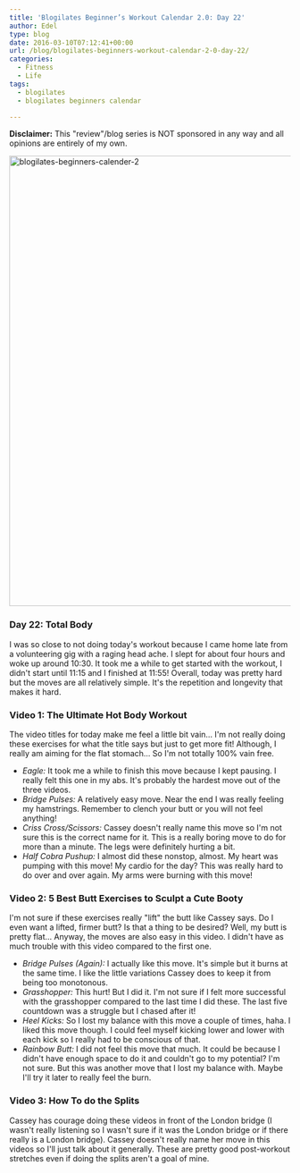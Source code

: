 ```yaml
---
title: 'Blogilates Beginner’s Workout Calendar 2.0: Day 22'
author: Edel
type: blog
date: 2016-03-10T07:12:41+00:00
url: /blog/blogilates-beginners-workout-calendar-2-0-day-22/
categories:
  - Fitness
  - Life
tags:
  - blogilates
  - blogilates beginners calendar

---
```

**Disclaimer:** This "review"/blog series is NOT sponsored in any way and all opinions are entirely of my own.

<a href="http://scattered.me/wp-content/uploads/2016/02/blogilates-beginners-calender-2.png" rel="attachment wp-att-11076"><img src="http://scattered.me/wp-content/uploads/2016/02/blogilates-beginners-calender-2-1024x806.png" alt="blogilates-beginners-calender-2" width="1024" height="806" class="alignnone size-large wp-image-11076" srcset="http://erzadel.net/blog/wp-content/uploads/2016/02/blogilates-beginners-calender-2-1024x806.png 1024w, http://erzadel.net/blog/wp-content/uploads/2016/02/blogilates-beginners-calender-2-300x236.png 300w, http://erzadel.net/blog/wp-content/uploads/2016/02/blogilates-beginners-calender-2-768x604.png 768w" sizes="(max-width: 1024px) 100vw, 1024px" /></a>

### Day 22: Total Body

I was so close to not doing today's workout because I came home late from a volunteering gig with a raging head ache. I slept for about four hours and woke up around 10:30. It took me a while to get started with the workout, I didn't start until 11:15 and I finished at 11:55! Overall, today was pretty hard but the moves are all relatively simple. It's the repetition and longevity that makes it hard.

### Video 1: The Ultimate Hot Body Workout

The video titles for today make me feel a little bit vain&#8230; I'm not really doing these exercises for what the title says but just to get more fit! Although, I really am aiming for the flat stomach&#8230; So I'm not totally 100% vain free.

<div class="flex-video">
</div>

  * _Eagle:_ It took me a while to finish this move because I kept pausing. I really felt this one in my abs. It's probably the hardest move out of the three videos.
  * _Bridge Pulses:_ A relatively easy move. Near the end I was really feeling my hamstrings. Remember to clench your butt or you will not feel anything!
  * _Criss Cross/Scissors:_ Cassey doesn't really name this move so I'm not sure this is the correct name for it. This is a really boring move to do for more than a minute. The legs were definitely hurting a bit.
  * _Half Cobra Pushup:_ I almost did these nonstop, almost. My heart was pumping with this move! My cardio for the day? This was really hard to do over and over again. My arms were burning with this move!

### Video 2: 5 Best Butt Exercises to Sculpt a Cute Booty

I'm not sure if these exercises really "lift" the butt like Cassey says. Do I even want a lifted, firmer butt? Is that a thing to be desired? Well, my butt is pretty flat&#8230; Anyway, the moves are also easy in this video. I didn't have as much trouble with this video compared to the first one.

<div class="flex-video">
</div>

  * _Bridge Pulses (Again):_ I actually like this move. It's simple but it burns at the same time. I like the little variations Cassey does to keep it from being too monotonous.
  * _Grasshopper:_ This hurt! But I did it. I'm not sure if I felt more successful with the grasshopper compared to the last time I did these. The last five countdown was a struggle but I chased after it!
  * _Heel Kicks:_ So I lost my balance with this move a couple of times, haha. I liked this move though. I could feel myself kicking lower and lower with each kick so I really had to be conscious of that.
  * _Rainbow Butt:_ I did not feel this move that much. It could be because I didn't have enough space to do it and couldn't go to my potential? I'm not sure. But this was another move that I lost my balance with. Maybe I'll try it later to really feel the burn.
### Video 3: How To do the Splits

Cassey has courage doing these videos in front of the London bridge (I wasn't really listening so I wasn't sure if it was the London bridge or if there really is a London bridge). Cassey doesn't really name her move in this videos so I'll just talk about it generally. These are pretty good post-workout stretches even if doing the splits aren't a goal of mine.

<div class="flex-video">
</div>


